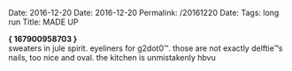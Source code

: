 Date: 2016-12-20
Date: 2016-12-20
Permalink: /20161220
Date: 
Tags: long run
Title: MADE UP
  
**{ 167900958703 }**  
sweaters in jule spirit. eyeliners for g2dot0™. those are not exactly delftie™s nails, too nice and oval. the kitchen is unmistakenly hbvu  
